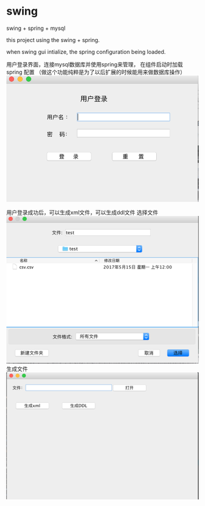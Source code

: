 # swing
swing + spring + mysql

this project using the swing + spring.

when swing gui intialize, the spring configuration being loaded.

用户登录界面，连接mysql数据库并使用spring来管理， 在组件启动时加载spring 配置
（做这个功能纯粹是为了以后扩展的时候能用来做数据库操作）
![image](https://github.com/lishang08/swing/blob/master/screenshots/login.png)

用户登录成功后，可以生成xml文件，可以生成ddl文件
选择文件
![image](https://github.com/lishang08/swing/blob/master/screenshots/choose_file.png)
生成文件
![image](https://github.com/lishang08/swing/blob/master/screenshots/generate_xml_ddl.png)


